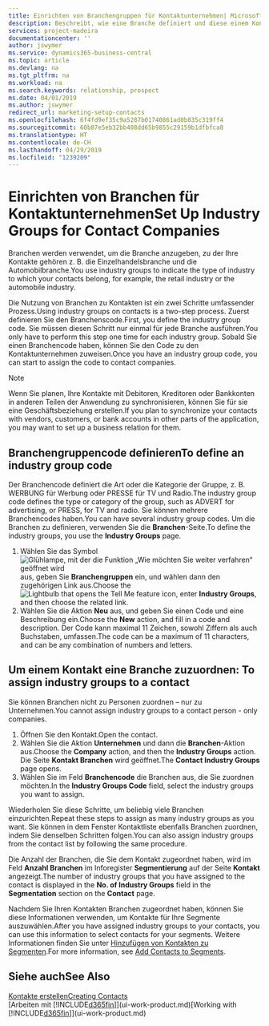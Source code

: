```yaml
---
title: Einrichten von Branchengruppen für Kontaktunternehmen| Microsoft Docs
description: Beschreibt, wie eine Branche definiert und diese einem Kontaktunternehmen, beispielsweise Einzelhandelsbranche, oder der Automobilindustrie zuweist.
services: project-madeira
documentationcenter: ''
author: jswymer
ms.service: dynamics365-business-central
ms.topic: article
ms.devlang: na
ms.tgt_pltfrm: na
ms.workload: na
ms.search.keywords: relationship, prospect
ms.date: 04/01/2019
ms.author: jswymer
redirect_url: marketing-setup-contacts
ms.openlocfilehash: 6f4fd9ef35c9a5287b01740861ad0b835c319ff4
ms.sourcegitcommit: 60b87e5eb32bb408dd65b9855c29159b1dfbfca8
ms.translationtype: HT
ms.contentlocale: de-CH
ms.lasthandoff: 04/29/2019
ms.locfileid: "1239209"
---
```

# <a name="set-up-industry-groups-for-contact-companies"></a><span data-ttu-id="5928a-103">Einrichten von Branchen für Kontaktunternehmen</span><span class="sxs-lookup"><span data-stu-id="5928a-103">Set Up Industry Groups for Contact Companies</span></span>
<span data-ttu-id="5928a-104">Branchen werden verwendet, um die Branche anzugeben, zu der Ihre Kontakte gehören z. B. die Einzelhandelsbranche und die Automobilbranche.</span><span class="sxs-lookup"><span data-stu-id="5928a-104">You use industry groups to indicate the type of industry to which your contacts belong, for example, the retail industry or the automobile industry.</span></span>

<span data-ttu-id="5928a-105">Die Nutzung von Branchen zu Kontakten ist ein zwei Schritte umfassender Prozess.</span><span class="sxs-lookup"><span data-stu-id="5928a-105">Using industry groups on contacts is a two-step process.</span></span> <span data-ttu-id="5928a-106">Zuerst definieren Sie den Branchenscode.</span><span class="sxs-lookup"><span data-stu-id="5928a-106">First, you define the industry group code.</span></span> <span data-ttu-id="5928a-107">Sie müssen diesen Schritt nur einmal für jede Branche ausführen.</span><span class="sxs-lookup"><span data-stu-id="5928a-107">You only have to perform this step one time for each industry group.</span></span> <span data-ttu-id="5928a-108">Sobald Sie einen Branchencode haben, können Sie den Code zu den Kontaktunternehmen zuweisen.</span><span class="sxs-lookup"><span data-stu-id="5928a-108">Once you have an industry group code, you can start to assign the code to contact companies.</span></span>

> [!NOTE]  
>   <span data-ttu-id="5928a-109">Wenn Sie planen, Ihre Kontakte mit Debitoren, Kreditoren oder Bankkonten in anderen Teilen der Anwendung zu synchronisieren, können Sie für sie eine Geschäftsbeziehung erstellen.</span><span class="sxs-lookup"><span data-stu-id="5928a-109">If you plan to synchronize your contacts with vendors, customers, or bank accounts in other parts of the application, you may want to set up a business relation for them.</span></span>

## <a name="to-define-an-industry-group-code"></a><span data-ttu-id="5928a-110">Branchengruppencode definieren</span><span class="sxs-lookup"><span data-stu-id="5928a-110">To define an industry group code</span></span>
<span data-ttu-id="5928a-111">Der Branchencode definiert die Art oder die Kategorie der Gruppe, z. B. WERBUNG für Werbung oder PRESSE für TV und Radio.</span><span class="sxs-lookup"><span data-stu-id="5928a-111">The industry group code defines the type or category of the group, such as ADVERT for advertising, or PRESS, for TV and radio.</span></span> <span data-ttu-id="5928a-112">Sie können mehrere Branchencodes haben.</span><span class="sxs-lookup"><span data-stu-id="5928a-112">You can have several industry group codes.</span></span> <span data-ttu-id="5928a-113">Um die Branchen zu definieren, verwenden Sie die **Branchen**-Seite.</span><span class="sxs-lookup"><span data-stu-id="5928a-113">To define the industry groups, you use the **Industry Groups** page.</span></span>

1. <span data-ttu-id="5928a-114">Wählen Sie das Symbol ![Glühlampe, mit der die Funktion „Wie möchten Sie weiter verfahren“ geöffnet wird](media/ui-search/search_small.png "Wie möchten Sie weiter verfahren?") aus, geben Sie **Branchengruppen** ein, und wählen dann den zugehörigen Link aus.</span><span class="sxs-lookup"><span data-stu-id="5928a-114">Choose the ![Lightbulb that opens the Tell Me feature](media/ui-search/search_small.png "Tell me what you want to do") icon, enter **Industry Groups**, and then choose the related link.</span></span>
2. <span data-ttu-id="5928a-115">Wählen Sie die Aktion **Neu** aus, und geben Sie einen Code und eine Beschreibung ein.</span><span class="sxs-lookup"><span data-stu-id="5928a-115">Choose the **New** action, and fill in a code and description.</span></span> <span data-ttu-id="5928a-116">Der Code kann maximal 11 Zeichen, sowohl Ziffern als auch Buchstaben, umfassen.</span><span class="sxs-lookup"><span data-stu-id="5928a-116">The code can be a maximum of 11 characters, and can be any combination of numbers and letters.</span></span>

## <span data-ttu-id="5928a-117"><a name="AssignIndustryGroupContact">Um einem Kontakt eine Branche zuzuordnen:</a></span><span class="sxs-lookup"><span data-stu-id="5928a-117"><a name="AssignIndustryGroupContact"></a> To assign industry groups to a contact</span></span>
<span data-ttu-id="5928a-118">Sie können Branchen nicht zu Personen zuordnen – nur zu Unternehmen.</span><span class="sxs-lookup"><span data-stu-id="5928a-118">You cannot assign industry groups to a contact person - only companies.</span></span>

1. <span data-ttu-id="5928a-119">Öffnen Sie den Kontakt.</span><span class="sxs-lookup"><span data-stu-id="5928a-119">Open the contact.</span></span>
2. <span data-ttu-id="5928a-120">Wählen Sie die Aktion **Unternehmen** und dann die **Branchen**-Aktion aus.</span><span class="sxs-lookup"><span data-stu-id="5928a-120">Choose the **Company** action, and then the **Industry Groups** action.</span></span> <span data-ttu-id="5928a-121">Die Seite **Kontakt Branchen** wird geöffnet.</span><span class="sxs-lookup"><span data-stu-id="5928a-121">The **Contact Industry Groups** page opens.</span></span>
3. <span data-ttu-id="5928a-122">Wählen Sie im Feld **Branchencode** die Branchen aus, die Sie zuordnen möchten.</span><span class="sxs-lookup"><span data-stu-id="5928a-122">In the **Industry Groups Code** field, select the industry groups you want to assign.</span></span>

<span data-ttu-id="5928a-123">Wiederholen Sie diese Schritte, um beliebig viele Branchen einzurichten.</span><span class="sxs-lookup"><span data-stu-id="5928a-123">Repeat these steps to assign as many industry groups as you want.</span></span> <span data-ttu-id="5928a-124">Sie können in dem Fenster Kontaktliste ebenfalls Branchen zuordnen, indem Sie denselben Schritten folgen.</span><span class="sxs-lookup"><span data-stu-id="5928a-124">You can also assign industry groups from the contact list by following the same procedure.</span></span>

<span data-ttu-id="5928a-125">Die Anzahl der Branchen, die Sie dem Kontakt zugeordnet haben, wird im Feld **Anzahl Branchen** im Inforegister **Segmentierung** auf der Seite **Kontakt** angezeigt.</span><span class="sxs-lookup"><span data-stu-id="5928a-125">The number of industry groups that you have assigned to the contact is displayed in the **No. of Industry Groups** field in the **Segmentation** section on the **Contact** page.</span></span>

<span data-ttu-id="5928a-126">Nachdem Sie Ihren Kontakten Branchen zugeordnet haben, können Sie diese Informationen verwenden, um Kontakte für Ihre Segmente auszuwählen.</span><span class="sxs-lookup"><span data-stu-id="5928a-126">After you have assigned industry groups to your contacts, you can use this information to select contacts for your segments.</span></span> <span data-ttu-id="5928a-127">Weitere Informationen finden Sie unter [Hinzufügen von Kontakten zu Segmenten](marketing-add-contact-segment.md).</span><span class="sxs-lookup"><span data-stu-id="5928a-127">For more information, see [Add Contacts to Segments](marketing-add-contact-segment.md).</span></span>

## <a name="see-also"></a><span data-ttu-id="5928a-128">Siehe auch</span><span class="sxs-lookup"><span data-stu-id="5928a-128">See Also</span></span>
[<span data-ttu-id="5928a-129">Kontakte erstellen</span><span class="sxs-lookup"><span data-stu-id="5928a-129">Creating Contacts</span></span>](marketing-create-contact-companies.md)  
<span data-ttu-id="5928a-130">[Arbeiten mit [!INCLUDE[d365fin](includes/d365fin_md.md)]](ui-work-product.md)</span><span class="sxs-lookup"><span data-stu-id="5928a-130">[Working with [!INCLUDE[d365fin](includes/d365fin_md.md)]](ui-work-product.md)</span></span>
